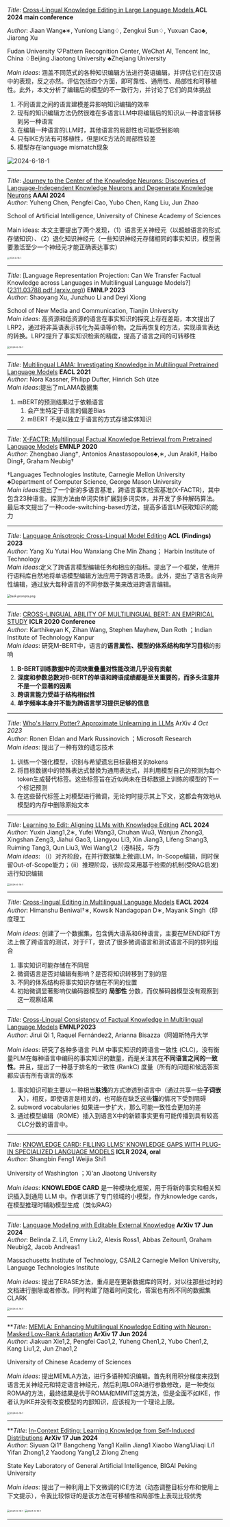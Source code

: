 <i>Title</i>: [Cross-Lingual Knowledge Editing in Large Language Models ](https://arxiv.org/abs/2309.08952) **ACL 2024 main conference**

<i>Author</i>: Jiaan Wang♠∗, Yunlong Liang♢, Zengkui Sun♢, Yuxuan Cao♣, Jiarong Xu<br>

Fudan University ♡Pattern Recognition Center, WeChat AI, Tencent Inc, China ♢Beijing Jiaotong University ♣Zhejiang University

<i>Main ideas</i>: 涵盖不同范式的各种知识编辑方法进行英语编辑，并评估它们在汉语中的表现，反之亦然。评估包括四个方面，即可靠性、通用性、局部性和可移植性。此外，本文分析了编辑后的模型的不一致行为，并讨论了它们的具体挑战

1. 不同语言之间的语言建模差异影响知识编辑的效率
2. 现有的知识编辑方法仍然很难在多语言LLM中将编辑后的知识从一种语言转移到另一种语言
3. 在编辑一种语言的LLM时，其他语言的局部性也可能受到影响
4. 只有IKE方法有可移植性，但是IKE方法的局部性较差
5. 模型存在language mismatch现象

![2024-6-18-1](C:\Users\36475\Desktop\Archive\pic\2024-6-18-1.png)

***

<i>Title</i>: [Journey to the Center of the Knowledge Neurons: Discoveries of Language-Independent Knowledge Neurons and Degenerate Knowledge Neurons](https://export.arxiv.org/pdf/2308.13198v1.pdf)  **AAAI 2024**<br>
<i>Author</i>: Yuheng Chen, Pengfei Cao, Yubo Chen, Kang Liu, Jun Zhao

School of Artificial Intelligence, University of Chinese Academy of Sciences

Main ideas: 本文主要提出了两个发现，（1）语言无关神经元（以超越语言的形式存储知识）、（2）退化知识神经元（一些知识神经元存储相同的事实知识，模型需要激活至少一个神经元才能正确表达事实）

<img src="C:\Users\36475\Desktop\Archive\pic\2024-6-18-2.png" alt="2024-6-18-1" style="zoom:33%;" />

***

<i>Title</i>: [Language Representation Projection: Can We Transfer Factual Knowledge across Languages in Multilingual Language Models?]([2311.03788.pdf (arxiv.org)](https://arxiv.org/pdf/2311.03788.pdf))  **EMNLP 2023**<br>
<i>Author</i>: Shaoyang Xu, Junzhuo Li and Deyi Xiong

School of New Media and Communication, Tianjin University<br>
<i>Main ideas</i>: 高资源和低资源的语言在事实知识的探究上存在差距，本文提出了LRP2，通过将非英语表示转化为英语等价物。之后再恢复的方法，实现语言表达的转换。LRP2提升了事实知识检索的精度，提高了语言之间的可转移性

<img src="C:\Users\36475\Desktop\Archive\pic\2024-6-18-3.png" alt="2024-6-18-1" style="zoom:38%;" />



***

<i>Title</i>: [Multilingual LAMA: Investigating Knowledge in Multilingual Pretrained Language Models](https://export.arxiv.org/pdf/2102.00894.pdf)  **EACL 2021**<br>
<i>Author</i>: Nora Kassner, Philipp Dufter, Hinrich Sch  ̈utze<br>
<i>Main ideas</i>:提出了mLAMA数据集

1. mBERT的预测结果过于依赖语言
   1. 会产生特定于语言的偏差Bias
   4. mBERT 不是以独立于语言的方式存储实体知识

***

<i>Title</i>: [X-FACTR: Multilingual Factual Knowledge Retrieval from Pretrained Language Models](https://aclanthology.org/2020.emnlp-main.479.pdf)    **EMNLP 2020**<br>
<i>Author</i>: Zhengbao Jiang†, Antonios Anastasopoulos♣,∗, Jun Araki‡, Haibo Ding‡, Graham Neubig†

†Languages Technologies Institute, Carnegie Mellon University ♣Department of Computer Science, George Mason University<br>
<i>Main ideas</i>:提出了一个新的多语言基准，跨语言事实检索基准(X-FACTR)，其中包含23种语言。探测方法由单词实体扩展到多词实体，并开发了多种解码算法。最后本文提出了一种code-switching-based方法，提高多语言LM获取知识的能力

***

<i>Title</i>: [Language Anisotropic Cross-Lingual Model Editing](https://export.arxiv.org/pdf/2205.12677v2.pdf)  **ACL (Findings) 2023**<br>
<i>Author</i>: Yang Xu Yutai Hou Wanxiang Che Min Zhang； Harbin Institute of Technology<br>
<i>Main ideas</i>:定义了跨语言模型编辑任务和相应的指标。提出了一个框架，使用并行语料库自然地将单语模型编辑方法应用于跨语言场景。此外，提出了语言各向异性编辑，通过放大每种语言的不同参数子集来改进跨语言编辑。

<img src="C:\Users\36475\Desktop\Archive\pic\2023-6-18-5.png" alt="task prompts.png" style="zoom: 50%;" />

***

<i>Title</i>: [CROSS-LINGUAL ABILITY OF MULTILINGUAL BERT: AN EMPIRICAL STUDY](https://arxiv.org/abs/1912.07840)  **ICLR 2020 Conference**<br>
<i>Author</i>: Karthikeyan K, Zihan Wang, Stephen Mayhew, Dan Roth ；Indian Institute of Technology Kanpur<br>
<i>Main ideas</i>: 研究M-BERT中，语言的**语言属性、模型的体系结构和学习目标**的影响

1. **B-BERT训练数据中的词块重叠量对性能改进几乎没有贡献**
2. **深度和参数总数对B-BERT的单语和跨语成绩都是至关重要的，而多头注意并不是一个显著的因素**
3. **跨语言能力受益于结构相似性**
4. **单字频率本身并不能为跨语言学习提供足够的信息**

***

<i>Title</i>: [Who's Harry Potter? Approximate Unlearning in LLMs](https://arxiv.org/pdf/2310.02238.pdf)   ArXiv *4 Oct 2023*<br>
<i>Author</i>: Ronen Eldan and Mark Russinovich  ；Microsoft Research<br>
<i>Main ideas</i>: 提出了一种有效的遗忘技术

1. 训练一个强化模型，识别与希望遗忘目标最相关的tokens
2. 将目标数据中的特殊表达式替换为通用表达式，并利用模型自己的预测为每个token生成替代标签。这些标签旨在近似尚未在目标数据上训练的模型的下一个标记预测
3. 在这些替代标签上对模型进行微调，无论何时提示其上下文，这都会有效地从模型的内存中删除原始文本

***

<i>Title</i>: [Learning to Edit: Aligning LLMs with Knowledge Editing](https://arxiv.org/pdf/2310.02238.pdf)    **ACL 2024**<br>
<i>Author</i>: Yuxin Jiang1,2∗, Yufei Wang3, Chuhan Wu3, Wanjun Zhong3, Xingshan Zeng3, Jiahui Gao3, Liangyou Li3, Xin Jiang3, Lifeng Shang3, Ruiming Tang3, Qun Liu3, Wei Wang1,2（港科技，华为<br>
<i>Main ideas</i>: （i）对齐阶段，在并行数据集上微调LLM，In-Scope编辑，同时保留Out-of-Scope能力；（ii）推理阶段，该阶段采用基于检索的机制(受RAG启发)进行知识编辑

<img src="C:\Users\36475\Desktop\Archive\pic\2024-6-18-4.png" alt="2024-6-18-1" style="zoom:38%;" />

***

<i>Title</i>: [Cross-lingual Editing in Multilingual Language Models](https://arxiv.org/pdf/2310.02238.pdf)  **EACL 2024**<br>
<i>Author</i>: Himanshu Beniwal†∗, Kowsik Nandagopan D∗, Mayank Singh（印度理工<br>

<i>Main ideas</i>: 创建了一个数据集，包含俩大语系和6种语言，主要在MEND和FT方法上做了跨语言的测试，对于FT，尝试了很多微调语言和测试语言不同的排列组合

1. 事实知识可能存储在不同层
2. 微调语言是否对编辑有影响？是否将知识转移到了别的层
3. 不同的体系结构将事实知识存储在不同的位置
4. 初始微调显著影响仅编码器模型的 **局部性** 分数，而仅解码器模型没有观察到这一观察结果

***

<i>Title</i>: [Cross-Lingual Consistency of Factual Knowledge in Multilingual Language Models](https://arxiv.org/pdf/2310.02238.pdf)  **EMNLP2023**<br>
<i>Author</i>: Jirui Qi 1, Raquel Fernández2, Arianna Bisazza（阿姆斯特丹大学<br>

<i>Main ideas</i>: 研究了各种多语言 PLM 中事实知识的跨语言一致性 (CLC)，没有衡量PLM在每种语言中编码的事实知识的数量，而是关注其在**不同语言之间的一致性**。并且，提出了一种基于排名的一致性 (RankC) 度量（所有的问题和候选答案 都应该有所有语言的版本

1. 事实知识可能主要以一种相当**肤浅**的方式渗透到语言中（通过共享一些**子词嵌入**），相反，即使语言是相关的，也可能在缺乏这些**锚**的情况下受到阻碍
2. subword vocabularies 如果进一步扩大，那么可能一致性会更加的差
3. 通过模型编辑（ROME）插入到语言X中的新颖事实更有可能传播到具有较高CLC分数的语言中。

***

<i>Title</i>: [KNOWLEDGE CARD: FILLING LLMS' KNOWLEDGE GAPS WITH PLUG-IN SPECIALIZED LANGUAGE MODELS](https://arxiv.org/pdf/2310.02238.pdf)  **ICLR 2024, oral**<br>
<i>Author</i>: Shangbin Feng1 Weijia Shi1

University of Washington ；Xi'an Jiaotong University<br>

<i>Main ideas</i>: **KNOWLEDGE CARD** 是一种模块化框架，用于将新的事实和相关知识插入到通用 LLM 中。作者训练了专门领域的小模型，作为knowledge cards，在模型推理时辅助模型生成（类似RAG）

***

<i>Title</i>: [Language Modeling with Editable External Knowledge](https://arxiv.org/pdf/2310.02238.pdf)  **ArXiv 17 Jun 2024**<br>
<i>Author</i>: Belinda Z. Li1, Emmy Liu2, Alexis Ross1, Abbas Zeitoun1, Graham Neubig2, Jacob Andreas1

Massachusetts Institute of Technology, CSAIL2 Carnegie Mellon University, Language Technologies Institute<br>

<i>Main ideas</i>: 提出了ERASE方法，重点是在更新数据库的同时，对以往那些过时的文档进行删除或者修改。同时构建了随着时间变化，答案也有所不同的数据集 CLARK

<img src="C:\Users\36475\Desktop\Archive\pic\2024-6-18-5.png" alt="2024-6-18-1" style="zoom:38%;" />

***

**<i>Title</i>: [MEMLA: Enhancing Multilingual Knowledge Editing with Neuron-Masked Low-Rank Adaptation](https://arxiv.org/pdf/2310.02238.pdf)  **ArXiv 17 Jun 2024**<br>
<i>Author</i>: Jiakuan Xie1,2, Pengfei Cao1,2, Yuheng Chen1,2, Yubo Chen1,2, Kang Liu1,2, Jun Zhao1,2

University of Chinese Academy of Sciences<br>

<i>Main ideas</i>: 提出MEMLA方法，进行多语种知识编辑。首先利用积分梯度来找到语言无关神经元和特定语言神经元，然后利用LORA进行参数修改，是一种类似ROMA的方法，最终结果是优于ROMA和MIMIT这类方法，但是全面不如IKE，作者认为IKE并没有改变模型的内部知识，应该视为一个理论上限。

<img src="C:\Users\36475\Desktop\Archive\pic\2024-6-19-1.png" alt="2024-6-18-1" style="zoom:38%;" />

***

**<i>Title</i>: [In-Context Editing: Learning Knowledge from Self-Induced Distributions](https://arxiv.org/pdf/2310.02238.pdf)  **ArXiv 17 Jun 2024**<br>
<i>Author</i>: Siyuan Qi1† Bangcheng Yang1 Kailin Jiang1 Xiaobo Wang1Jiaqi Li1 Yifan Zhong1,2 Yaodong Yang1,2 Zilong Zheng

State Key Laboratory of General Artificial Intelligence, BIGAI Peking University<br>

<i>Main ideas</i>: 提出了一种利用上下文微调的ICE方法（动态调整目标分布和使用上下文提示），令我比较惊讶的是该方法在可移植性和局部性上表现比较优秀

<img src="C:\Users\36475\Desktop\Archive\pic\2024-6-20-1.png" alt="2024-6-18-1" style="zoom:38%;" />

<img src="C:\Users\36475\Desktop\Archive\pic\2024-6-20-2.png" alt="2024-6-18-1" style="zoom:38%;" />

***

